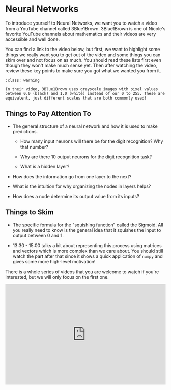 # Neural Networks

To introduce yourself to Neural Networks, we want you to watch a video from a YouTube channel called 3Blue1Brown. 3Blue1Brown is one of Nicole's favorite YouTube channels about mathematics and their videos are very accessible and well done.  

You can find a link to the video below, but first, we want to highlight some things we really want you to get out of the video and some things you can skim over and not focus on as much. You should read these lists first even though they won't make much sense yet. Then after watching the video, review these key points to make sure you got what we wanted you from it.  


```{admonition} Warning
:class: warning

In their video, 3Blue1Brown uses grayscale images with pixel values between 0.0 (black) and 1.0 (white) instead of our 0 to 255. These are equivalent, just different scales that are both commonly used!

```

##  Things to Pay Attention To  

-  The general structure of a neural network and how it is used to make predictions.  

    -  How many input neurons will there be for the digit recognition? Why that number?  

    -  Why are there 10 output neurons for the digit recognition task?  

    -  What is a hidden layer?  


-  How does the information go from one layer to the next?  

-  What is the intuition for why organizing the nodes in layers helps?  

-  How does a node determine its output value from its inputs?  


##  Things to Skim  

-  The specific formula for the "squishing function" called the Sigmoid. All you really need to know is the general idea that it squishes the input to output between 0 and 1.  

-  13:30 - 15:00 talks a bit about representing this process using matrices and vectors which is more complex than we care about. You should still watch the part after that since it shows a quick application of     `numpy`     and gives some more high-level motivation!  


There is a whole series of videos that you are welcome to watch if you're interested, but we will only focus on the first one.  


<div style="position: relative; padding-bottom: 62.5%; height: 0;">
    <iframe src="https://www.youtube.com/watch?v=aircAruvnKk&list=PLZHQObOWTQDNU6R1_67000Dx_ZCJB-3pi" frameborder="0" webkitallowfullscreen mozallowfullscreen allowfullscreen style="position: absolute; top: 0; left: 0; width: 100%; height: 100%;"></iframe>
</div>

 

